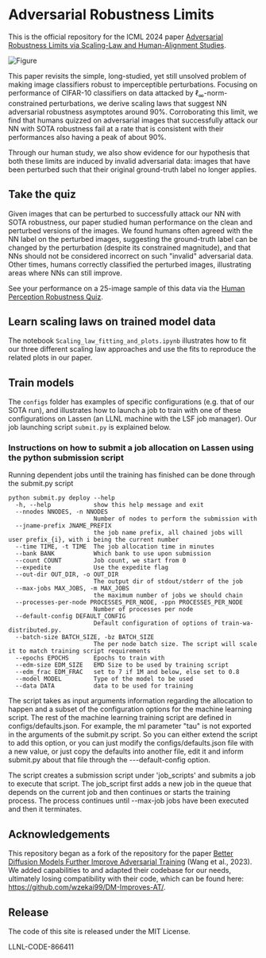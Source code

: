# Adversarial Robustness Limits

This is the official repository for the ICML 2024 paper [Adversarial Robustness Limits via Scaling-Law and Human-Alignment Studies](https://arxiv.org/abs/2404.09349). 

![Figure](https://github.com/bbartoldson/Adversarial-Robustness-Limits/assets/15717529/b83d023f-4a28-473c-ae41-ead42941d5f0)

This paper revisits the simple, long-studied, yet still unsolved problem of making image classifiers robust to imperceptible perturbations. Focusing on performance of CIFAR-10 classifiers on data attacked by $`\ell_{\infty}`$-norm-constrained perturbations, we derive scaling laws that suggest NN adversarial robustness asymptotes around $90$%. Corroborating this limit, we find that humans quizzed on adversarial images that successfully attack our NN with SOTA robustness fail at a rate that is consistent with their performances also having a peak of about $90$%.

Through our human study, we also show evidence for our hypothesis that both these limits are induced by invalid adversarial data: images that have been perturbed such that their original ground-truth label no longer applies.


## Take the quiz

Given images that can be perturbed to successfully attack our NN with SOTA robustness, our paper studied human performance on the clean and perturbed versions of the images. We found humans often agreed with the NN label on the perturbed images, suggesting the ground-truth label can be changed by the perturbation (despite its constrained magnitude), and that NNs should not be considered incorrect on such "invalid" adversarial data. Other times, humans correctly classified the perturbed images, illustrating areas where NNs can still improve.

See your performance on a 25-image sample of this data via the [Human Perception Robustness Quiz](https://adversarial-robustness-limit-quiz.netlify.app/).


## Learn scaling laws on trained model data

The notebook `Scaling_law_fitting_and_plots.ipynb` illustrates how to fit our three different scaling law approaches and use the fits to reproduce the related plots in our paper.


## Train models

The `configs` folder has examples of specific configurations (e.g. that of our SOTA run), and illustrates how to launch a job to train with one of these configurations on Lassen (an LLNL machine with the LSF job manager). Our job launching script `submit.py` is explained below.


### Instructions on how to submit a job allocation on Lassen using the python submission script

Running dependent jobs until the training has finished can be done through the submit.py script

```
python submit.py deploy --help
  -h, --help            show this help message and exit
  --nnodes NNODES, -n NNODES
                        Number of nodes to perform the submission with
  --jname-prefix JNAME_PREFIX
                        the job name prefix, all chained jobs will user prefix_{i}, with i being the current number
  --time TIME, -t TIME  The job allocation time in minutes
  --bank BANK           Which bank to use upon submission
  --count COUNT         Job count, we start from 0
  --expedite            Use the expedite flag
  --out-dir OUT_DIR, -o OUT_DIR
                        The output dir of stdout/stderr of the job
  --max-jobs MAX_JOBS, -m MAX_JOBS
                        the maximum number of jobs we should chain
  --processes-per-node PROCESSES_PER_NODE, -ppn PROCESSES_PER_NODE
                        Number of processes per node
  --default-config DEFAULT_CONFIG
                        Default configuration of options of train-wa-distributed.py.
  --batch-size BATCH_SIZE, -bz BATCH_SIZE
                        The per node batch size. The script will scale it to match training script requirements
  --epochs EPOCHS       Epochs to train with
  --edm-size EDM_SIZE   EMD Size to be used by training script
  --edm_frac EDM_FRAC   set to 7 if 1M and below, else set to 0.8
  --model MODEL         Type of the model to be used
  --data DATA           data to be used for training
```

The script takes as input arguments information regarding the allocation to happen and a subset of the configuration options for the machine learning
script. The rest of the machine learning training script are defined in  configs/defaults.json. For example, the ml parameter "tau" is not exported
in the arguments of the submit.py script. So you can either extend the script to add this option, or you can just modify the configs/defaults.json file
with a new value, or just copy the defaults into another file, edit it and inform submit.py about that file through the ---default-config option.

The script creates a submission script under 'job\_scripts' and submits a job to execute that script. The job\_script first adds a new job in the queue
that depends on the current job and then continues or starts the training process. The process continues until --max-job jobs have been executed and then
it terminates.


## Acknowledgements

This repository began as a fork of the repository for the paper [Better Diffusion Models Further Improve Adversarial Training](https://arxiv.org/pdf/2302.04638.pdf) (Wang et al., 2023). We added capabilities to and adapted their codebase for our needs, ultimately losing compatibility with their code, which can be found here: https://github.com/wzekai99/DM-Improves-AT/.


## Release

The code of this site is released under the MIT License. 

LLNL-CODE-866411
